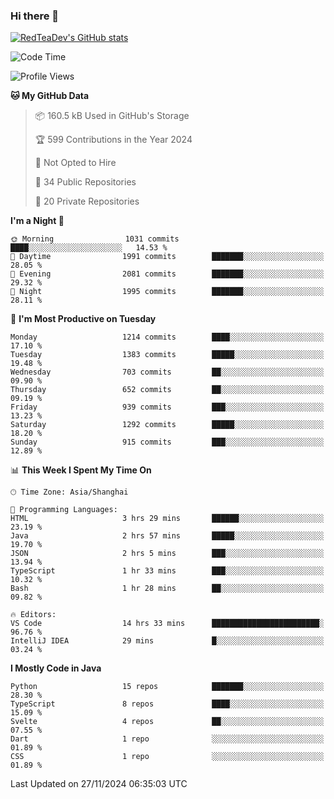 ### Hi there 👋

<!--
**RedTeaDev/RedTeaDev** is a ✨ _special_ ✨ repository because its `README.md` (this file) appears on your GitHub profile.

Here are some ideas to get you started:

- 🔭 I’m currently working on ...
- 🌱 I’m currently learning ...
- 👯 I’m looking to collaborate on ...
- 🤔 I’m looking for help with ...
- 💬 Ask me about ...
- 📫 How to reach me: ...
- 😄 Pronouns: ...
- ⚡ Fun fact: ...
-->

<!--
[![wakatime](https://wakatime.com/badge/user/6b101ed0-04c0-4490-9283-eb61f2efff96.svg)](https://wakatime.com/@6b101ed0-04c0-4490-9283-eb61f2efff96)
!-->

[![RedTeaDev's GitHub stats](https://github-readme-stats.vercel.app/api?username=RedTeaDev\&include_all_commits=true)](https://github.com/anuraghazra/github-readme-stats)
<!--
[![willianrod's wakatime stats](https://github-readme-stats.vercel.app/api/wakatime?username=RedTeaDev)](https://github.com/anuraghazra/github-readme-stats)
!-->
<!--START_SECTION:waka-->
![Code Time](http://img.shields.io/badge/Code%20Time-2%2C776%20hrs%204%20mins-blue)

![Profile Views](http://img.shields.io/badge/Profile%20Views-0-blue)

**🐱 My GitHub Data** 

> 📦 160.5 kB Used in GitHub's Storage 
 > 
> 🏆 599 Contributions in the Year 2024
 > 
> 🚫 Not Opted to Hire
 > 
> 📜 34 Public Repositories 
 > 
> 🔑 20 Private Repositories 
 > 
**I'm a Night 🦉** 

```text
🌞 Morning                1031 commits        ████░░░░░░░░░░░░░░░░░░░░░   14.53 % 
🌆 Daytime                1991 commits        ███████░░░░░░░░░░░░░░░░░░   28.05 % 
🌃 Evening                2081 commits        ███████░░░░░░░░░░░░░░░░░░   29.32 % 
🌙 Night                  1995 commits        ███████░░░░░░░░░░░░░░░░░░   28.11 % 
```
📅 **I'm Most Productive on Tuesday** 

```text
Monday                   1214 commits        ████░░░░░░░░░░░░░░░░░░░░░   17.10 % 
Tuesday                  1383 commits        █████░░░░░░░░░░░░░░░░░░░░   19.48 % 
Wednesday                703 commits         ██░░░░░░░░░░░░░░░░░░░░░░░   09.90 % 
Thursday                 652 commits         ██░░░░░░░░░░░░░░░░░░░░░░░   09.19 % 
Friday                   939 commits         ███░░░░░░░░░░░░░░░░░░░░░░   13.23 % 
Saturday                 1292 commits        █████░░░░░░░░░░░░░░░░░░░░   18.20 % 
Sunday                   915 commits         ███░░░░░░░░░░░░░░░░░░░░░░   12.89 % 
```


📊 **This Week I Spent My Time On** 

```text
🕑︎ Time Zone: Asia/Shanghai

💬 Programming Languages: 
HTML                     3 hrs 29 mins       ██████░░░░░░░░░░░░░░░░░░░   23.19 % 
Java                     2 hrs 57 mins       █████░░░░░░░░░░░░░░░░░░░░   19.70 % 
JSON                     2 hrs 5 mins        ███░░░░░░░░░░░░░░░░░░░░░░   13.94 % 
TypeScript               1 hr 33 mins        ███░░░░░░░░░░░░░░░░░░░░░░   10.32 % 
Bash                     1 hr 28 mins        ██░░░░░░░░░░░░░░░░░░░░░░░   09.82 % 

🔥 Editors: 
VS Code                  14 hrs 33 mins      ████████████████████████░   96.76 % 
IntelliJ IDEA            29 mins             █░░░░░░░░░░░░░░░░░░░░░░░░   03.24 % 
```

**I Mostly Code in Java** 

```text
Python                   15 repos            ███████░░░░░░░░░░░░░░░░░░   28.30 % 
TypeScript               8 repos             ████░░░░░░░░░░░░░░░░░░░░░   15.09 % 
Svelte                   4 repos             ██░░░░░░░░░░░░░░░░░░░░░░░   07.55 % 
Dart                     1 repo              ░░░░░░░░░░░░░░░░░░░░░░░░░   01.89 % 
CSS                      1 repo              ░░░░░░░░░░░░░░░░░░░░░░░░░   01.89 % 
```




 Last Updated on 27/11/2024 06:35:03 UTC
<!--END_SECTION:waka-->


